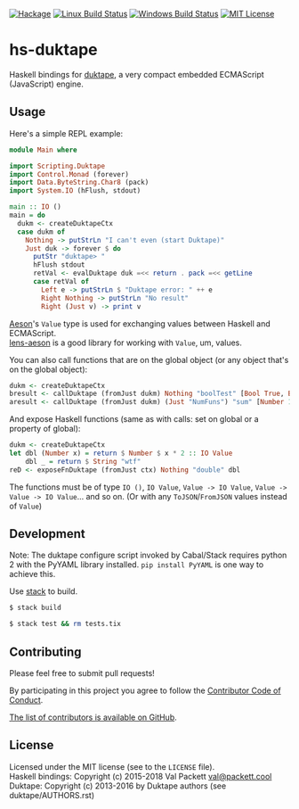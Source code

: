 [![Hackage](https://img.shields.io/hackage/v/hs-duktape.svg?style=flat)](https://hackage.haskell.org/package/hs-duktape)
[![Linux Build Status](https://img.shields.io/travis/myfreeweb/hs-duktape.svg?style=flat)](https://travis-ci.org/myfreeweb/hs-duktape)
[![Windows Build Status](https://img.shields.io/appveyor/ci/myfreeweb/hs-duktape.svg?style=flat)](https://ci.appveyor.com/project/myfreeweb/hs-duktape)
[![MIT License](https://img.shields.io/badge/mit-license-green.svg?style=flat)](https://tldrlegal.com/license/mit-license)

# hs-duktape

Haskell bindings for [duktape], a very compact embedded ECMAScript (JavaScript) engine.

[duktape]: http://duktape.org

## Usage

Here's a simple REPL example:

```haskell
module Main where

import Scripting.Duktape
import Control.Monad (forever)
import Data.ByteString.Char8 (pack)
import System.IO (hFlush, stdout)

main :: IO ()
main = do
  dukm <- createDuktapeCtx
  case dukm of
    Nothing -> putStrLn "I can't even (start Duktape)"
    Just duk -> forever $ do
      putStr "duktape> "
      hFlush stdout
      retVal <- evalDuktape duk =<< return . pack =<< getLine
      case retVal of
        Left e -> putStrLn $ "Duktape error: " ++ e
        Right Nothing -> putStrLn "No result"
        Right (Just v) -> print v
```

[Aeson]'s `Value` type is used for exchanging values between Haskell and ECMAScript.  
[lens-aeson] is a good library for working with `Value`, um, values.

You can also call functions that are on the global object (or any object that's on the global object):

```haskell
dukm <- createDuktapeCtx
bresult <- callDuktape (fromJust dukm) Nothing "boolTest" [Bool True, Bool True, Bool False] -- boolTest(true, true, false)
aresult <- callDuktape (fromJust dukm) (Just "NumFuns") "sum" [Number 1, Number 2] -- NumFuns.sum(1, 2)
```

And expose Haskell functions (same as with calls: set on global or a property of global):

```haskell
dukm <- createDuktapeCtx
let dbl (Number x) = return $ Number $ x * 2 :: IO Value
    dbl _ = return $ String "wtf"
reD <- exposeFnDuktape (fromJust ctx) Nothing "double" dbl 
```

The functions must be of type `IO ()`, `IO Value`, `Value -> IO Value`, `Value -> Value -> IO Value`... and so on.
(Or with any `ToJSON`/`FromJSON` values instead of `Value`)

[Aeson]: https://hackage.haskell.org/package/aeson
[lens-aeson]: https://hackage.haskell.org/package/lens-aeson

## Development

Note: The duktape configure script invoked by Cabal/Stack requires python 2 with the PyYAML library installed. `pip install PyYAML` is one way to achieve this.

Use [stack] to build.

```bash
$ stack build

$ stack test && rm tests.tix
```

[stack]: https://github.com/commercialhaskell/stack

## Contributing

Please feel free to submit pull requests!

By participating in this project you agree to follow the [Contributor Code of Conduct](https://contributor-covenant.org/version/1/4/).

[The list of contributors is available on GitHub](https://codeberg.org/valpackett/hs-duktape/graphs/contributors).

## License

Licensed under the MIT license (see to the `LICENSE` file).  
Haskell bindings: Copyright (c) 2015-2018 Val Packett <val@packett.cool>  
Duktape: Copyright (c) 2013-2016 by Duktape authors (see duktape/AUTHORS.rst)
